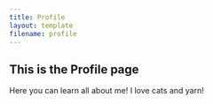 ```yaml
---
title: Profile
layout: template
filename: profile
---
```


## This is the Profile page

Here you can learn all about me!
I love cats and yarn!
